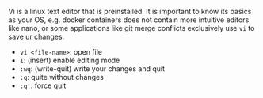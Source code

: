 Vi is a linux text editor that is preinstalled. It is important to know its basics as your OS, 
e.g. docker containers does not contain more intuitive editors like nano, 
or some applications like git merge conflicts exclusively use `vi` to save ur changes.

- `vi <file-name>`: open file
- `i`: (insert) enable editing mode
- `:wq`: (write-quit) write your changes and quit
- `:q`: quite without changes
- `:q!`: force quit
